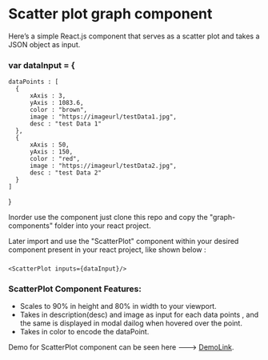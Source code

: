 # Scatter plot graph component

Here’s a simple React.js component that serves as a scatter plot and takes a JSON object as input.

### var dataInput =  {
    dataPoints : [ 
      {
          xAxis : 3,
          yAxis : 1083.6,
          color : "brown",
          image : "https://imageurl/testData1.jpg",
          desc : "test Data 1"
      },
      {
          xAxis : 50,
          yAxis : 150,
          color : "red",
          image : "https://imageurl/testData2.jpg",
          desc : "test Data 2"
      }
    ]
}


Inorder use the component just clone this repo and copy the "graph-components" folder into your react project.

Later import and use the "ScatterPlot" component within your desired component present in your react project, like shown below :
 
### 
    <ScatterPlot inputs={dataInput}/>

### ScatterPlot Component Features:

* Scales to 90% in height and 80% in width to your viewport.
* Takes in description(desc) and image as input for each data points , and the same is displayed in modal dailog
   when hovered over the point.
* Takes in color to encode the dataPoint.


Demo for ScatterPlot component can be seen here ---> [DemoLink](https://demograph-e3azduajbzc5dfhr.southindia-01.azurewebsites.net/).

